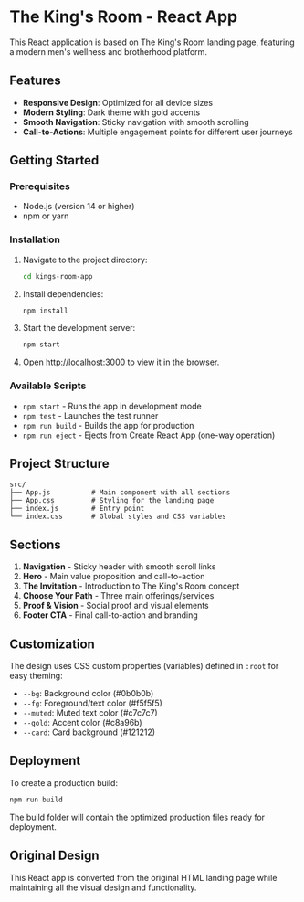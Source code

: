 # The King's Room - React App

This React application is based on The King's Room landing page, featuring a modern men's wellness and brotherhood platform.

## Features

- **Responsive Design**: Optimized for all device sizes
- **Modern Styling**: Dark theme with gold accents
- **Smooth Navigation**: Sticky navigation with smooth scrolling
- **Call-to-Actions**: Multiple engagement points for different user journeys

## Getting Started

### Prerequisites

- Node.js (version 14 or higher)
- npm or yarn

### Installation

1. Navigate to the project directory:

   ```bash
   cd kings-room-app
   ```

2. Install dependencies:

   ```bash
   npm install
   ```

3. Start the development server:

   ```bash
   npm start
   ```

4. Open [http://localhost:3000](http://localhost:3000) to view it in the browser.

### Available Scripts

- `npm start` - Runs the app in development mode
- `npm test` - Launches the test runner
- `npm run build` - Builds the app for production
- `npm run eject` - Ejects from Create React App (one-way operation)

## Project Structure

```
src/
├── App.js          # Main component with all sections
├── App.css         # Styling for the landing page
├── index.js        # Entry point
└── index.css       # Global styles and CSS variables
```

## Sections

1. **Navigation** - Sticky header with smooth scroll links
2. **Hero** - Main value proposition and call-to-action
3. **The Invitation** - Introduction to The King's Room concept
4. **Choose Your Path** - Three main offerings/services
5. **Proof & Vision** - Social proof and visual elements
6. **Footer CTA** - Final call-to-action and branding

## Customization

The design uses CSS custom properties (variables) defined in `:root` for easy theming:

- `--bg`: Background color (#0b0b0b)
- `--fg`: Foreground/text color (#f5f5f5)
- `--muted`: Muted text color (#c7c7c7)
- `--gold`: Accent color (#c8a96b)
- `--card`: Card background (#121212)

## Deployment

To create a production build:

```bash
npm run build
```

The build folder will contain the optimized production files ready for deployment.

## Original Design

This React app is converted from the original HTML landing page while maintaining all the visual design and functionality.
